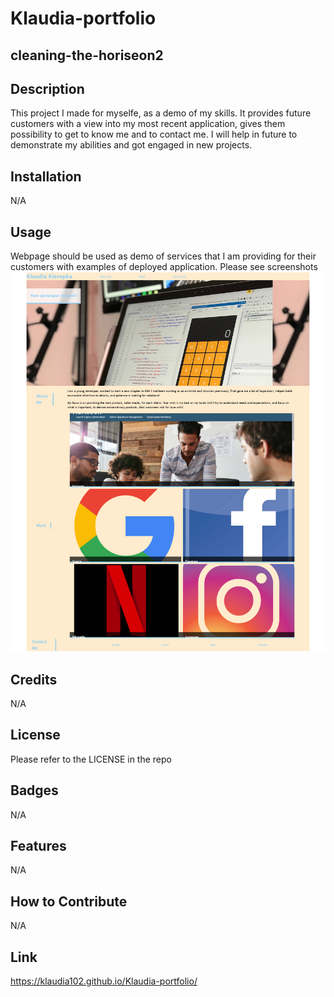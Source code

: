 # Klaudia-portfolio

## cleaning-the-horiseon2


## Description

This project I made for myselfe, as a demo of my skills. It provides future customers with a view into my most recent application, gives them possibility to get to know me and to contact me. I will help in future to demonstrate my abilities and got engaged in new projects.


## Installation

N/A

## Usage

Webpage should be used as demo of services that I am providing for their customers with examples of deployed application. Please see screenshots 
![screenshot](assets/images/Screenshot.png)


## Credits

N/A

## License

Please refer to the LICENSE in the repo

## Badges

N/A

## Features

N/A

## How to Contribute

N/A

## Link

https://klaudia102.github.io/Klaudia-portfolio/ 
